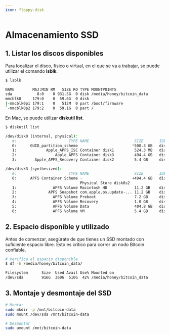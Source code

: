 ```yaml
---
icon: floppy-disk
---
```


# Almacenamiento SSD

## 1. Listar los discos disponibles

Para localizar el disco, físico o virtual, en el que se va a trabajar, se puede utilizar el comando **lsblk**.

```bash
$ lsblk

NAME        MAJ:MIN RM   SIZE RO TYPE MOUNTPOINTS
sda           8:0    0 931.5G  0 disk /media/honey/bitcoin_data
mmcblk0     179:0    0  59.6G  0 disk
|-mmcblk0p1 179:1    0   512M  0 part /boot/firmware
`-mmcblk0p2 179:2    0  59.1G  0 part /
```

En Mac, se puede utilizar **diskutil list**.

```bash
$ diskutil list

/dev/disk0 (internal, physical):
   #:                       TYPE NAME                    SIZE       IDENTIFIER
   0:      GUID_partition_scheme                        *500.3 GB   disk0
   1:             Apple_APFS_ISC Container disk1         524.3 MB   disk0s1
   2:                 Apple_APFS Container disk3         494.4 GB   disk0s2
   3:        Apple_APFS_Recovery Container disk2         5.4 GB     disk0s3

/dev/disk3 (synthesized):
   #:                       TYPE NAME                    SIZE       IDENTIFIER
   0:      APFS Container Scheme -                      +494.4 GB   disk3
                                 Physical Store disk0s2
   1:                APFS Volume Macintosh HD            11.2 GB    disk3s1
   2:              APFS Snapshot com.apple.os.update-... 11.2 GB    disk3s1s1
   3:                APFS Volume Preboot                 7.2 GB     disk3s2
   4:                APFS Volume Recovery                1.0 GB     disk3s3
   5:                APFS Volume Data                    404.8 GB   disk3s5
   6:                APFS Volume VM                      5.4 GB     disk3s6
```

## 2. Espacio disponible y utilizado

Antes de comenzar, asegúrate de que tienes un SSD montado con suficiente espacio libre. Esto es crítico para correr un nodo Bitcoin confiable.

```bash
# Verifica el espacio disponible
$ df -h /media/honey/bitcoin_data/

Filesystem      Size  Used Avail Use% Mounted on
/dev/sda        916G  360G  510G  42% /media/honey/bitcoin_data
```

## 3. Montaje y desmontaje del SSD

```bash
# Montar
sudo mkdir -p /mnt/bitcoin-data
sudo mount /dev/sda /mnt/bitcoin-data

# Desmontar
sudo umount /mnt/bitcoin-data
```
